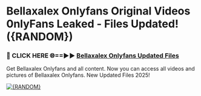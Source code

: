 # Bellaxalex Onlyfans Original Videos 0nlyFans Leaked - Files Updated! ({RANDOM})

<h3>🔴 CLICK HERE 🌐==►► <a href="https://betterlinks.top/A2PfLJ" rel="nofollow">Bellaxalex Onlyfans Updated Files</a></h3>

Get Bellaxalex Onlyfans and all content. Now you can access all videos and pictures of Bellaxalex Onlyfans. New Updated Files 2025!

[![{RANDOM}](https://i.imgur.com/ppqm5kG.gif)](https://betterlinks.top/A2PfLJ)